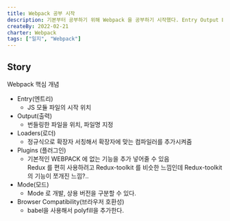 ```yaml
---
title: Webpack 공부 시작
description: 기본부터 공부하기 위해 Webpack 을 공부하기 시작했다. Entry Output Loader Plugins Mode 등 간단한 개념만 공부했다.
createBy: 2022-02-21
charter: Webpack
tags: ["일지", "Webpack"]
---
```


## Story

Webpack 핵심 개념

-   Entry(엔트리)
    -   JS 모듈 파일의 시작 위치
-   Output(출력)
    -   번들링한 파일을 위치, 파일명 지정
-   Loaders(로더)
    -   정규식으로 확장자 서칭해서 확장자에 맞는 컴파일러를 추가시켜줌
-   Plugins (플러그인)
    -   기본적인 WEBPACK 에 없는 기능을 추가 넣어줄 수 있음  
        Redux 를 편히 사용하려고 Redux-toolkit 를 비슷한 느낌인데 Redux-toolkit 의 기능이 쪼개진 느낌?..
-   Mode(모드)
    -   Mode 로 개발, 상용 버전을 구분할 수 있다.
-   Browser Compatibility(브라우저 호환성)
    -   babel을 사용해서 polyfill을 추가한다.
